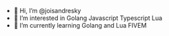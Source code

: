 - 👋 Hi, I’m @joisandresky
- 👀 I’m interested in Golang Javascript Typescript Lua
- 🌱 I’m currently learning Golang and Lua FIVEM
<!-- - 💞️ I’m looking to collaborate on ...
- 📫 How to reach me ... -->

<!---
joisandresky/joisandresky is a ✨ special ✨ repository because its `README.md` (this file) appears on your GitHub profile.
You can click the Preview link to take a look at your changes.
--->
